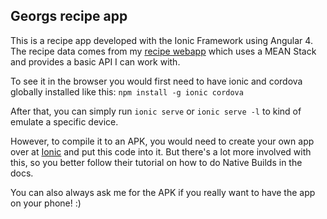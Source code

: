 ## Georgs recipe app

This is a recipe app developed with the Ionic Framework using Angular 4. The recipe data comes from my [recipe webapp](http://georgs-recipes.herokuapp.com/recipes) which uses a MEAN Stack and provides a basic API I can work with.

To see it in the browser you would first need to have ionic and cordova globally installed like this:
`npm install -g ionic cordova`

After that, you can simply run `ionic serve` or `ionic serve -l` to kind of emulate a specific device.

However, to compile it to an APK, you would need to create your own app over at [Ionic](http://ionicframework.com/) and put this code into it. But there's a lot more involved with this, so you better follow their tutorial on how to do Native Builds in the docs.

You can also always ask me for the APK if you really want to have the app on your phone! :)
